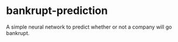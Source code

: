 # bankrupt-prediction
A simple neural network to predict whether or not a company will go bankrupt.
